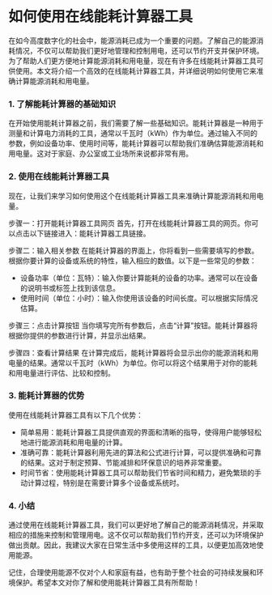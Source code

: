 如何使用在线能耗计算器工具
=============

在如今高度数字化的社会中，能源消耗已成为一个重要的问题。了解自己的能源消耗情况，不仅可以帮助我们更好地管理和控制用电，还可以节约开支并保护环境。为了帮助人们更方便地计算能源消耗和用电量，现在有许多在线能耗计算器工具可供使用。本文将介绍一个高效的在线能耗计算器工具，并详细说明如何使用它来准确计算能源消耗和用电量。

### 1. 了解能耗计算器的基础知识

在开始使用能耗计算器之前，我们需要了解一些基础知识。能耗计算器是一种用于测量和计算电力消耗的工具，通常以千瓦时（kWh）作为单位。通过输入不同的参数，例如设备功率、使用时间等，能耗计算器可以帮助我们准确估算能源消耗和用电量。这对于家庭、办公室或工业场所来说都非常有用。

### 2. 使用在线能耗计算器工具

现在，让我们来学习如何使用这个在线能耗计算器工具来准确计算能源消耗和用电量。

步骤一：打开能耗计算器工具网页 首先，打开在线能耗计算器工具的网页。你可以点击以下链接进入：能耗计算器工具链接。

步骤二：输入相关参数 在能耗计算器的界面上，你将看到一些需要填写的参数。根据你要计算的设备或系统的特性，输入相应的数值。以下是一些常见的参数：

- 设备功率（单位：瓦特）：输入你要计算能耗的设备的功率。通常可以在设备的说明书或标签上找到该信息。
- 使用时间（单位：小时）：输入你使用该设备的时间长度。可以根据实际情况估算。

步骤三：点击计算按钮 当你填写完所有参数后，点击“计算”按钮。能耗计算器将根据你提供的参数进行计算，并显示出结果。

步骤四：查看计算结果 在计算完成后，能耗计算器将会显示出你的能源消耗和用电量的结果。通常以千瓦时（kWh）为单位。你可以将这个结果用于对你的能耗和用电量进行评估、比较和控制。

### 3. 能耗计算器的优势

使用在线能耗计算器工具有以下几个优势：

- 简单易用：能耗计算器工具提供直观的界面和清晰的指导，使得用户能够轻松地进行能源消耗和用电量的计算。
- 准确可靠：能耗计算器利用先进的算法和公式进行计算，可以提供准确和可靠的结果。这对于制定预算、节能减排和环保意识的培养非常重要。
- 时间节省：使用能耗计算器工具可以帮助我们节省时间和精力，避免繁琐的手动计算过程，特别是在需要计算多个设备或系统时。

### 4. 小结

通过使用在线能耗计算器工具，我们可以更好地了解自己的能源消耗情况，并采取相应的措施来控制和管理用电。这不仅可以帮助我们节约开支，还可以为环境保护做出贡献。因此，我建议大家在日常生活中多使用这样的工具，以便更加高效地使用能源。

记住，合理使用能源不仅对个人和家庭有益，也有助于整个社会的可持续发展和环境保护。希望本文对你了解和使用能耗计算器工具有所帮助！